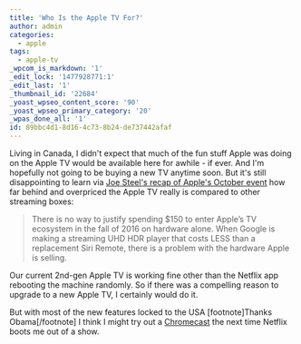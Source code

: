 ```yaml
---
title: 'Who Is the Apple TV For?'
author: admin
categories:
  - apple
tags:
  - apple-tv
_wpcom_is_markdown: '1'
_edit_lock: '1477928771:1'
_edit_last: '1'
_thumbnail_id: '22684'
_yoast_wpseo_content_score: '90'
_yoast_wpseo_primary_category: '20'
_wpas_done_all: '1'
id: 89bbc4d1-8d16-4c73-8b24-de737442afaf
---
```

<p>Living in Canada, I didn't expect that much of the fun stuff Apple was doing on the Apple TV would be available here for awhile - if ever. And I'm hopefully not going to be buying a new TV anytime soon. But it's still disappointing to learn via <a href="http://joe-steel.com/2016-10-28-Apples-October-TV-Surprise.html">Joe Steel's recap of Apple's October event</a> how far behind and overpriced the Apple TV really is compared to other streaming boxes:</p>
<blockquote><p>
  There is no way to justify spending $150 to enter Apple’s TV ecosystem in the fall of 2016 on hardware alone. When Google is making a streaming UHD HDR player that costs LESS than a replacement Siri Remote, there is a problem with the hardware Apple is selling.
</p></blockquote>
<p>Our current 2nd-gen Apple TV is working fine other than the Netflix app rebooting the machine randomly. So if there was a compelling reason to upgrade to a new Apple TV, I certainly would do it.</p>
<p>But with most of the new features locked to the USA [footnote]Thanks Obama[/footnote] I think I might try out a <a href="https://www.google.com/intl/en_ca/chromecast/?utm_source=chromecast.com">Chromecast</a> the next time Netflix boots me out of a show.</p>
